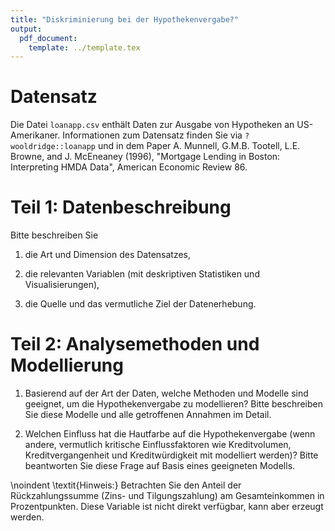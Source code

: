 ```yaml
---
title: "Diskriminierung bei der Hypothekenvergabe?"
output: 
  pdf_document:
    template: ../template.tex
---
```


# Datensatz

Die Datei `loanapp.csv` enthält Daten zur Ausgabe von Hypotheken an US-Amerikaner. Informationen zum Datensatz finden Sie via `?wooldridge::loanapp` und in dem Paper A. Munnell, G.M.B. Tootell, L.E. Browne, and J. McEneaney (1996), "Mortgage Lending in Boston: Interpreting HMDA Data", American Economic Review 86.

# Teil 1: Datenbeschreibung

Bitte beschreiben Sie 

1. die Art und Dimension des Datensatzes,

2. die relevanten Variablen (mit deskriptiven Statistiken und Visualisierungen), 

3. die Quelle und das vermutliche Ziel der Datenerhebung.

# Teil 2: Analysemethoden und Modellierung

1. Basierend auf der Art der Daten, welche Methoden und Modelle sind geeignet, um die Hypothekenvergabe zu modellieren? Bitte beschreiben Sie diese Modelle und alle getroffenen Annahmen im Detail.

2. Welchen Einfluss hat die Hautfarbe auf die Hypothekenvergabe (wenn andere, vermutlich kritische Einflussfaktoren wie Kreditvolumen, Kreditvergangenheit und Kreditwürdigkeit mit modelliert werden)? Bitte beantworten Sie diese Frage auf Basis eines geeigneten Modells.

\noindent \textit{Hinweis:} Betrachten Sie den Anteil der Rückzahlungssumme (Zins- und Tilgungszahlung) am Gesamteinkommen in Prozentpunkten. Diese Variable ist nicht direkt verfügbar, kann aber erzeugt werden.



